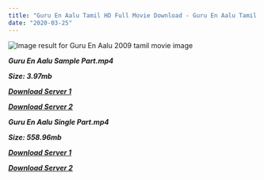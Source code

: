 ```yaml
---
title: "Guru En Aalu Tamil HD Full Movie Download - Guru En Aalu Tamil HD Movie Download"
date: "2020-03-25"
---
```


![Image result for Guru En Aalu 2009 tamil movie image](https://upload.wikimedia.org/wikipedia/en/thumb/4/46/Guru_En_Aalu.jpg/220px-Guru_En_Aalu.jpg)

**_Guru En Aalu Sample Part.mp4_**

**_Size: 3.97mb_**

**_[Download Server 1](http://b4.wetransfer.vip/files/{8713b6b5f6e59cdcf244c33a3a7a492372c7347c9d869ddefa7d70dd3612d3d9}20Actor{8713b6b5f6e59cdcf244c33a3a7a492372c7347c9d869ddefa7d70dd3612d3d9}20Hits{8713b6b5f6e59cdcf244c33a3a7a492372c7347c9d869ddefa7d70dd3612d3d9}20Collection/Madhavan{8713b6b5f6e59cdcf244c33a3a7a492372c7347c9d869ddefa7d70dd3612d3d9}20Movies{8713b6b5f6e59cdcf244c33a3a7a492372c7347c9d869ddefa7d70dd3612d3d9}20Collection/Guru{8713b6b5f6e59cdcf244c33a3a7a492372c7347c9d869ddefa7d70dd3612d3d9}20Enn{8713b6b5f6e59cdcf244c33a3a7a492372c7347c9d869ddefa7d70dd3612d3d9}20Aalu{8713b6b5f6e59cdcf244c33a3a7a492372c7347c9d869ddefa7d70dd3612d3d9}20(2009)/Guru{8713b6b5f6e59cdcf244c33a3a7a492372c7347c9d869ddefa7d70dd3612d3d9}20Enn{8713b6b5f6e59cdcf244c33a3a7a492372c7347c9d869ddefa7d70dd3612d3d9}20Aalu{8713b6b5f6e59cdcf244c33a3a7a492372c7347c9d869ddefa7d70dd3612d3d9}20{8713b6b5f6e59cdcf244c33a3a7a492372c7347c9d869ddefa7d70dd3612d3d9}20Sample{8713b6b5f6e59cdcf244c33a3a7a492372c7347c9d869ddefa7d70dd3612d3d9}20HD.mp4)_**

**_[Download Server 2](http://b4.wetransfer.vip/files/{8713b6b5f6e59cdcf244c33a3a7a492372c7347c9d869ddefa7d70dd3612d3d9}20Actor{8713b6b5f6e59cdcf244c33a3a7a492372c7347c9d869ddefa7d70dd3612d3d9}20Hits{8713b6b5f6e59cdcf244c33a3a7a492372c7347c9d869ddefa7d70dd3612d3d9}20Collection/Madhavan{8713b6b5f6e59cdcf244c33a3a7a492372c7347c9d869ddefa7d70dd3612d3d9}20Movies{8713b6b5f6e59cdcf244c33a3a7a492372c7347c9d869ddefa7d70dd3612d3d9}20Collection/Guru{8713b6b5f6e59cdcf244c33a3a7a492372c7347c9d869ddefa7d70dd3612d3d9}20Enn{8713b6b5f6e59cdcf244c33a3a7a492372c7347c9d869ddefa7d70dd3612d3d9}20Aalu{8713b6b5f6e59cdcf244c33a3a7a492372c7347c9d869ddefa7d70dd3612d3d9}20(2009)/Guru{8713b6b5f6e59cdcf244c33a3a7a492372c7347c9d869ddefa7d70dd3612d3d9}20Enn{8713b6b5f6e59cdcf244c33a3a7a492372c7347c9d869ddefa7d70dd3612d3d9}20Aalu{8713b6b5f6e59cdcf244c33a3a7a492372c7347c9d869ddefa7d70dd3612d3d9}20{8713b6b5f6e59cdcf244c33a3a7a492372c7347c9d869ddefa7d70dd3612d3d9}20Sample{8713b6b5f6e59cdcf244c33a3a7a492372c7347c9d869ddefa7d70dd3612d3d9}20HD.mp4)_**

**_Guru En Aalu Single Part.mp4_**

**_Size: 558.96mb_**

**_[Download Server 1](http://b4.wetransfer.vip/files/{8713b6b5f6e59cdcf244c33a3a7a492372c7347c9d869ddefa7d70dd3612d3d9}20Actor{8713b6b5f6e59cdcf244c33a3a7a492372c7347c9d869ddefa7d70dd3612d3d9}20Hits{8713b6b5f6e59cdcf244c33a3a7a492372c7347c9d869ddefa7d70dd3612d3d9}20Collection/Madhavan{8713b6b5f6e59cdcf244c33a3a7a492372c7347c9d869ddefa7d70dd3612d3d9}20Movies{8713b6b5f6e59cdcf244c33a3a7a492372c7347c9d869ddefa7d70dd3612d3d9}20Collection/Guru{8713b6b5f6e59cdcf244c33a3a7a492372c7347c9d869ddefa7d70dd3612d3d9}20Enn{8713b6b5f6e59cdcf244c33a3a7a492372c7347c9d869ddefa7d70dd3612d3d9}20Aalu{8713b6b5f6e59cdcf244c33a3a7a492372c7347c9d869ddefa7d70dd3612d3d9}20(2009)/Guru{8713b6b5f6e59cdcf244c33a3a7a492372c7347c9d869ddefa7d70dd3612d3d9}20Enn{8713b6b5f6e59cdcf244c33a3a7a492372c7347c9d869ddefa7d70dd3612d3d9}20Aalu{8713b6b5f6e59cdcf244c33a3a7a492372c7347c9d869ddefa7d70dd3612d3d9}20{8713b6b5f6e59cdcf244c33a3a7a492372c7347c9d869ddefa7d70dd3612d3d9}20Single{8713b6b5f6e59cdcf244c33a3a7a492372c7347c9d869ddefa7d70dd3612d3d9}20Part{8713b6b5f6e59cdcf244c33a3a7a492372c7347c9d869ddefa7d70dd3612d3d9}20HD.mp4)_**

**_[Download Server 2](http://b4.wetransfer.vip/files/{8713b6b5f6e59cdcf244c33a3a7a492372c7347c9d869ddefa7d70dd3612d3d9}20Actor{8713b6b5f6e59cdcf244c33a3a7a492372c7347c9d869ddefa7d70dd3612d3d9}20Hits{8713b6b5f6e59cdcf244c33a3a7a492372c7347c9d869ddefa7d70dd3612d3d9}20Collection/Madhavan{8713b6b5f6e59cdcf244c33a3a7a492372c7347c9d869ddefa7d70dd3612d3d9}20Movies{8713b6b5f6e59cdcf244c33a3a7a492372c7347c9d869ddefa7d70dd3612d3d9}20Collection/Guru{8713b6b5f6e59cdcf244c33a3a7a492372c7347c9d869ddefa7d70dd3612d3d9}20Enn{8713b6b5f6e59cdcf244c33a3a7a492372c7347c9d869ddefa7d70dd3612d3d9}20Aalu{8713b6b5f6e59cdcf244c33a3a7a492372c7347c9d869ddefa7d70dd3612d3d9}20(2009)/Guru{8713b6b5f6e59cdcf244c33a3a7a492372c7347c9d869ddefa7d70dd3612d3d9}20Enn{8713b6b5f6e59cdcf244c33a3a7a492372c7347c9d869ddefa7d70dd3612d3d9}20Aalu{8713b6b5f6e59cdcf244c33a3a7a492372c7347c9d869ddefa7d70dd3612d3d9}20{8713b6b5f6e59cdcf244c33a3a7a492372c7347c9d869ddefa7d70dd3612d3d9}20Single{8713b6b5f6e59cdcf244c33a3a7a492372c7347c9d869ddefa7d70dd3612d3d9}20Part{8713b6b5f6e59cdcf244c33a3a7a492372c7347c9d869ddefa7d70dd3612d3d9}20HD.mp4)_**
